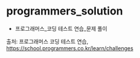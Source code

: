 # programmers_solution
- 프로그래머스_코딩 테스트 연습_문제 풀이

출처: 프로그래머스 코딩 테스트 연습, https://school.programmers.co.kr/learn/challenges
